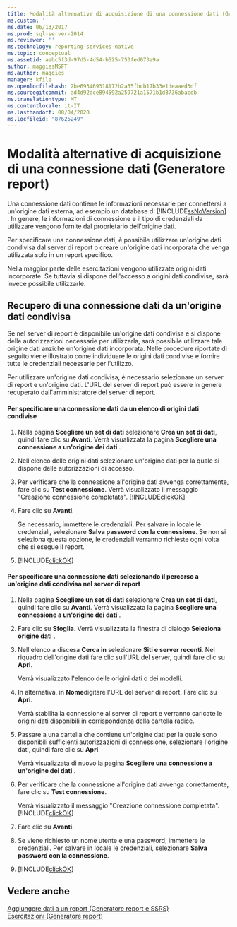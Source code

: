 ```yaml
---
title: Modalità alternative di acquisizione di una connessione dati (Generatore report) | Microsoft Docs
ms.custom: ''
ms.date: 06/13/2017
ms.prod: sql-server-2014
ms.reviewer: ''
ms.technology: reporting-services-native
ms.topic: conceptual
ms.assetid: aebc5f3d-97d5-4d54-b525-753fed073a9a
author: maggiesMSFT
ms.author: maggies
manager: kfile
ms.openlocfilehash: 2be693469318172b2a55fbcb17b33e1deaaed3df
ms.sourcegitcommit: ad4d92dce894592a259721a1571b1d8736abacdb
ms.translationtype: MT
ms.contentlocale: it-IT
ms.lasthandoff: 08/04/2020
ms.locfileid: "87625249"
---
```

# <a name="alternative-ways-to-get-a-data-connection-report-builder"></a>Modalità alternative di acquisizione di una connessione dati (Generatore report)
  Una connessione dati contiene le informazioni necessarie per connettersi a un'origine dati esterna, ad esempio un database di [!INCLUDE[ssNoVersion](../includes/ssnoversion-md.md)] . In genere, le informazioni di connessione e il tipo di credenziali da utilizzare vengono fornite dal proprietario dell'origine dati.  
  
 Per specificare una connessione dati, è possibile utilizzare un'origine dati condivisa dal server di report o creare un'origine dati incorporata che venga utilizzata solo in un report specifico.  
  
 Nella maggior parte delle esercitazioni vengono utilizzate origini dati incorporate. Se tuttavia si dispone dell'accesso a origini dati condivise, sarà invece possibile utilizzarle.  
  
## <a name="getting-a-data-connection-from-a-shared-data-source"></a>Recupero di una connessione dati da un'origine dati condivisa  
 Se nel server di report è disponibile un'origine dati condivisa e si dispone delle autorizzazioni necessarie per utilizzarla, sarà possibile utilizzare tale origine dati anziché un'origine dati incorporata. Nelle procedure riportate di seguito viene illustrato come individuare le origini dati condivise e fornire tutte le credenziali necessarie per l'utilizzo.  
  
 Per utilizzare un'origine dati condivisa, è necessario selezionare un server di report e un'origine dati. L'URL del server di report può essere in genere recuperato dall'amministratore del server di report.  
  
#### <a name="to-specify-a-data-connection-from-a-list-of-shared-data-sources"></a>Per specificare una connessione dati da un elenco di origini dati condivise  
  
1.  Nella pagina **Scegliere un set di dati** selezionare **Crea un set di dati**, quindi fare clic su **Avanti**. Verrà visualizzata la pagina **Scegliere una connessione a un'origine dei dati** .  
  
2.  Nell'elenco delle origini dati selezionare un'origine dati per la quale si dispone delle autorizzazioni di accesso.  
  
3.  Per verificare che la connessione all'origine dati avvenga correttamente, fare clic su **Test connessione**. Verrà visualizzato il messaggio "Creazione connessione completata". [!INCLUDE[clickOK](../includes/clickok-md.md)]  
  
4.  Fare clic su **Avanti**.  
  
     Se necessario, immettere le credenziali. Per salvare in locale le credenziali, selezionare **Salva password con la connessione**. Se non si seleziona questa opzione, le credenziali verranno richieste ogni volta che si esegue il report.  
  
5.  [!INCLUDE[clickOK](../includes/clickok-md.md)]  
  
#### <a name="to-specify-a-data-connection-by-browsing-to-a-shared-data-source-on-a-report-server"></a>Per specificare una connessione dati selezionando il percorso a un'origine dati condivisa nel server di report  
  
1.  Nella pagina **Scegliere un set di dati** selezionare **Crea un set di dati**, quindi fare clic su **Avanti**. Verrà visualizzata la pagina **Scegliere una connessione a un'origine dei dati** .  
  
2.  Fare clic su **Sfoglia**. Verrà visualizzata la finestra di dialogo **Seleziona origine dati** .  
  
3.  Nell'elenco a discesa **Cerca in** selezionare **Siti e server recenti**. Nel riquadro dell'origine dati fare clic sull'URL del server, quindi fare clic su **Apri**.  
  
     Verrà visualizzato l'elenco delle origini dati o dei modelli.  
  
4.  In alternativa, in **Nome**digitare l'URL del server di report. Fare clic su **Apri**.  
  
     Verrà stabilita la connessione al server di report e verranno caricate le origini dati disponibili in corrispondenza della cartella radice.  
  
5.  Passare a una cartella che contiene un'origine dati per la quale sono disponibili sufficienti autorizzazioni di connessione, selezionare l'origine dati, quindi fare clic su **Apri**.  
  
     Verrà visualizzata di nuovo la pagina **Scegliere una connessione a un'origine dei dati** .  
  
6.  Per verificare che la connessione all'origine dati avvenga correttamente, fare clic su **Test connessione**.  
  
     Verrà visualizzato il messaggio "Creazione connessione completata". [!INCLUDE[clickOK](../includes/clickok-md.md)]  
  
7.  Fare clic su **Avanti**.  
  
8.  Se viene richiesto un nome utente e una password, immettere le credenziali. Per salvare in locale le credenziali, selezionare **Salva password con la connessione**.  
  
9. [!INCLUDE[clickOK](../includes/clickok-md.md)]  
  
## <a name="see-also"></a>Vedere anche  
 [Aggiungere dati a un report &#40;Generatore report e SSRS&#41;](report-data/report-datasets-ssrs.md)   
 [Esercitazioni &#40;Generatore report&#41;](report-builder-tutorials.md)  
  
  
